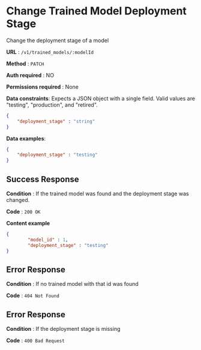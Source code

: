 # Change Trained Model Deployment Stage
Change the deployment stage of a model

**URL** : `/v1/trained_models/:modelId`

**Method** : `PATCH`

**Auth required** : NO

**Permissions required** : None

**Data constraints**: Expects a JSON object with a single field.  Valid values are "testing", "production", and "retired".

```json
{
	"deployment_stage" : "string"
}
```

**Data examples**:

```json
{
	"deployment_stage" : "testing"
}
```

## Success Response

**Condition** : If the trained model was found and the deployment stage was changed.

**Code** : `200 OK`

**Content example**

```json
{
		"model_id" : 1,
		"deployment_stage" : "testing"
}
```

## Error Response

**Condition** : If no trained model with that id was found

**Code** : `404 Not Found`

## Error Response

**Condition** : If the deployment stage is missing

**Code** : `400 Bad Request`